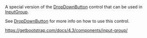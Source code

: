 A special version of the [DropDownButton](~/controls/bootstrap4/DropDownButton) control that can be used in [InputGroup](~/controls/bootstrap4/InputGroup).

See [DropDownButton](~/controls/bootstrap4/DropDownButton) for more info on how to use this control.

<https://getbootstrap.com/docs/4.3/components/input-group/>
